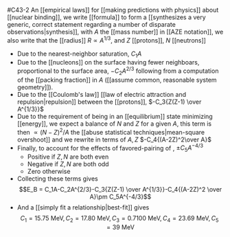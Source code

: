 #C43-2
An [[empirical laws]] for [[making predictions with physics]] about [[nuclear binding]], we write [[formula]] to form a [[synthesizes a very generic, correct statement regarding a number of disparate observations|synthesis]], with $A$ the [[mass number]] in [[AZE notation]], we also write that the [[radius]] $R \propto A^{1/3}$, and $Z$ [[protons]], $N$ [[neutrons]]
- Due to the nearest-neighbor saturation, $C_1A$
- Due to the [[nucleons]] on the surface having fewer neighboars, proportional to the surface area, $-C_2A^{2/3}$ following from a computation of the [[packing fraction]] in $A$ ([[assume common, reasonable system geometry]]).
- Due to the [[Coulomb's law]] [[law of electric attraction and repulsion|repulsion]] between the [[protons]], $-C_3{Z(Z-1) \over A^{1/3}}$
- Due to the requirement of being in an [[equilibrium]] state minimizing [[energy]], we expect a balance of $N$ and $Z$ for a given $A$, this term is then $\propto (N-Z)^2/A$ the [[abuse statistical techniques|mean-square overshoot]] and we rewrite in terms of $A,Z$ $-C_4{(A-2Z)^2\over A}$
- Finally, to account for the effects of favored-pairing of , $\pm C_5A^{-4/3}$
	- Positive if $Z,N$ are both even
	- Negative if $Z, N$ are both odd
	- Zero otherwise
- Collecting these terms gives $$E_B = C_1A-C_2A^{2/3}-C_3{Z(Z-1) \over A^{1/3}}-C_4{(A-2Z)^2 \over A}\pm C_5A^{-4/3}$$
- And a [[simply fit a relationship|best-fit]] gives $$C_1=15.75 \text{ MeV}, C_2=17.80 \text{ MeV}, C_3=0.7100 \text{ MeV}, C_4=23.69 \text{ MeV}, C_5=39 \text{ MeV}$$